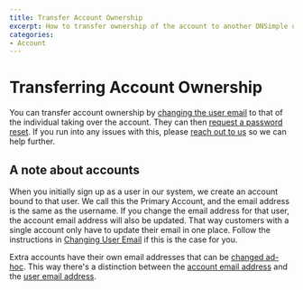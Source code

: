 ```yaml
---
title: Transfer Account Ownership
excerpt: How to transfer ownership of the account to another DNSimple user.
categories:
- Account
---
```


# Transferring Account Ownership

You can transfer account ownership by [changing the user email](/articles/changing-email#changing-the-user-email) to that of the individual taking over the account. They can then [request a password reset](/articles/forgot-password/). If you run into any issues with this, please [reach out to us](https://dnsimple.com/contact) so we can help further.

## A note about accounts

When you initially sign up as a user in our system, we create an account bound to that user. We call this the Primary Account, and the email address is the same as the username. If you change the email address for that user, the account email address will also be updated. That way customers with a single account only have to update their email in one place. Follow the instructions in [Changing User Email](/articles/changing-email#changing-the-user-email) if this is the case for you.

Extra accounts have their own email addresses that can be [changed ad-hoc](/articles/changing-email#changing-the-account-email). This way there's a distinction between the [account email address](/articles/changing-email/#changing-the-account-email) and the [user email address](/articles/changing-email/#changing-the-user-email).
